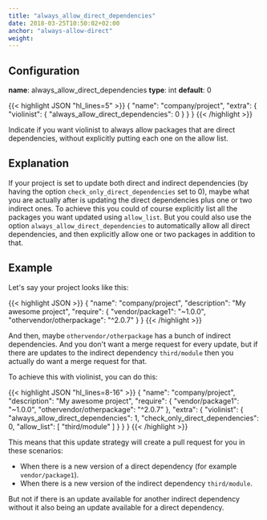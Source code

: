 ```yaml
---
title: "always_allow_direct_dependencies"
date: 2018-03-25T10:50:02+02:00
anchor: "always-allow-direct"
weight:
---
```


## Configuration

__name__: always_allow_direct_dependencies
__type__: int
__default__: 0

{{< highlight JSON "hl_lines=5" >}}
{
  "name": "company/project",
  "extra": {
    "violinist": {
      "always_allow_direct_dependencies": 0
    }
  }
}
{{< /highlight >}}

Indicate if you want violinist to always allow packages that are direct dependencies, without explicitly putting each one on the allow list.

## Explanation

If your project is set to update both direct and indirect dependencies (by having the option `check_only_direct_dependencies` set to 0), maybe what you are actually after is updating the direct dependencies plus one or two indirect ones. To achieve this you could of course explicitly list all the packages you want updated using `allow_list`. But you could also use the option `always_allow_direct_dependencies` to automatically allow all direct dependencies, and then explicitly allow one or two packages in addition to that.

## Example

Let's say your project looks like this:

{{< highlight JSON >}}
{
  "name": "company/project",
  "description": "My awesome project",
  "require": {
    "vendor/package1": "~1.0.0",
    "othervendor/otherpackage": "^2.0.7"
  }
}
{{< /highlight >}}

And then, maybe `othervendor/otherpackage` has a bunch of indirect dependencies. And you don't want a merge request for every update, but if there are updates to the indirect dependency `third/module` then you actually do want a merge request for that.

To achieve this with violinist, you can do this:

{{< highlight JSON "hl_lines=8-16" >}}
{
  "name": "company/project",
  "description": "My awesome project",
  "require": {
    "vendor/package1": "~1.0.0",
    "othervendor/otherpackage": "^2.0.7"
  },
  "extra": {
    "violinist": {
      "always_allow_direct_dependencies": 1,
      "check_only_direct_dependencies": 0,
      "allow_list": [
        "third/module"
      ]
    }
  }
}
{{< /highlight >}}

This means that this update strategy will create a pull request for you in these scenarios:

- When there is a new version of a direct dependency (for example `vendor/package1`).
- When there is a new version of the indirect dependency `third/module`.

But not if there is an update available for another indirect dependency without it also being an update available for a direct dependency.
